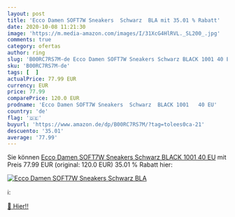 ```yaml
---
layout: post
title: 'Ecco Damen SOFT7W Sneakers  Schwarz  BLA mit 35.01 % Rabatt'
date: 2020-10-08 11:21:30
image: 'https://m.media-amazon.com/images/I/31XcG4HlRVL._SL200_.jpg'
comments: true
category: ofertas
author: ring
slug: 'B00RC7RS7M-de Ecco Damen SOFT7W Sneakers Schwarz BLACK 1001 40 EU'
sku: 'B00RC7RS7M-de'
tags: [  ]
actualPrice: 77.99 EUR
currency: EUR
price: 77.99
comparePrice: 120.0 EUR
prodname: 'Ecco Damen SOFT7W Sneakers  Schwarz  BLACK 1001   40 EU'
country: 'de'
flag: '🇩🇪'
buyurl: 'https://www.amazon.de/dp/B00RC7RS7M/?tag=tolees0ca-21'
descuento: '35.01'
average: '77.99'
---
```


Sie können [Ecco Damen SOFT7W Sneakers  Schwarz  BLACK 1001   40 EU](https://www.amazon.de/dp/B00RC7RS7M/?tag=tolees0ca-21) mit Preis 77.99 EUR (original: 120.0 EUR) 35.01 % Rabatt hier:

[![Ecco Damen SOFT7W Sneakers  Schwarz  BLA](https://m.media-amazon.com/images/I/31XcG4HlRVL._SL200_.jpg)](https://www.amazon.de/dp/B00RC7RS7M/?tag=tolees0ca-21)

ℹ️:


[🛒 Hier!!](https://www.amazon.de/dp/B00RC7RS7M/?tag=tolees0ca-21)
